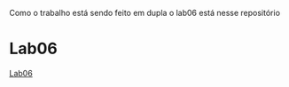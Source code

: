 Como o trabalho está sendo feito em dupla o lab06 está nesse repositório

# Lab06
[Lab06](https://github.com/Jonhyog/MC322-JJ)
